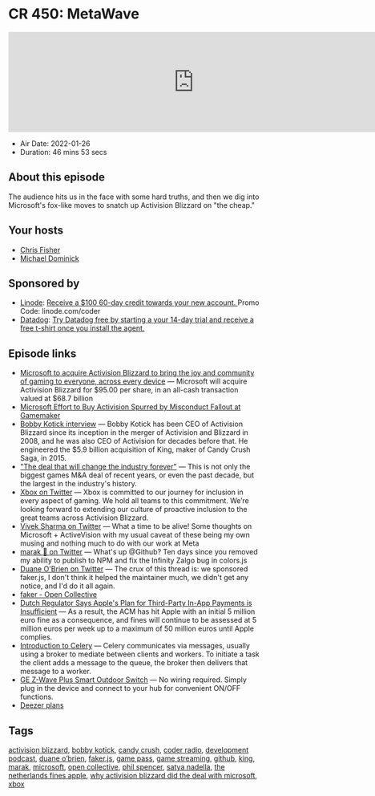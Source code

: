 # CR 450: MetaWave

<iframe src="https://player.fireside.fm/v2/MLf2ZzhC+k85gGg98?theme=dark" width="740" height="200" frameborder="0" scrolling="no"></iframe>

* Air Date: 2022-01-26
* Duration: 46 mins 53 secs

## About this episode

The audience hits us in the face with some hard truths, and then we dig into Microsoft's fox-like moves to snatch up Activision Blizzard on "the cheap."

## Your hosts
* [Chris Fisher](https://coder.show/hosts/chrislas)
* [Michael Dominick](https://coder.show/hosts/michael)

## Sponsored by

  * [Linode](https://linode.com/coder): [Receive a $100 60-day credit towards your new account. ](https://linode.com/coder) Promo Code: linode.com/coder
  * [Datadog](http://datadog.com/coderradio): [Try Datadog free by starting a your 14-day trial and receive a free t-shirt once you install the agent.](http://datadog.com/coderradio)



## Episode links

  * [Microsoft to acquire Activision Blizzard to bring the joy and community of gaming to everyone, across every device](https://news.microsoft.com/2022/01/18/microsoft-to-acquire-activision-blizzard-to-bring-the-joy-and-community-of-gaming-to-everyone-across-every-device/ "Microsoft to acquire Activision Blizzard to bring the joy and community of gaming to everyone, across every device") — Microsoft will acquire Activision Blizzard for $95.00 per share, in an all-cash transaction valued at $68.7 billion
  * [Microsoft Effort to Buy Activision Spurred by Misconduct Fallout at Gamemaker](https://www.bloomberg.com/news/articles/2022-01-19/microsoft-effort-to-buy-activision-spurred-by-misconduct-fallout-at-gamemaker "Microsoft Effort to Buy Activision Spurred by Misconduct Fallout at Gamemaker")
  * [Bobby Kotick interview](https://venturebeat.com/2022/01/18/bobby-kotick-interview-why-activision-blizzard-did-the-deal-with-microsoft/ "Bobby Kotick interview") — Bobby Kotick has been CEO of Activision Blizzard since its inception in the merger of Activision and Blizzard in 2008, and he was also CEO of Activision for decades before that. He engineered the $5.9 billion acquisition of King, maker of Candy Crush Saga, in 2015.
  * ["The deal that will change the industry forever"](https://www.gamesindustry.biz/articles/2022-01-19-the-deal-that-will-change-the-industry-forever-analysts-on-microsofts-activision-acquisition) — This is not only the biggest games M&A deal of recent years, or even the past decade, but the largest in the industry's history.
  * [Xbox on Twitter](https://twitter.com/xbox/status/1483431182029111297 "Xbox on Twitter") — Xbox is committed to our journey for inclusion in every aspect of gaming. We hold all teams to this commitment. We’re looking forward to extending our culture of proactive inclusion to the great teams across Activision Blizzard.
  * [Vivek Sharma on Twitter](https://twitter.com/pucknorris/status/1483515558947524610 "Vivek Sharma on Twitter") — What a time to be alive! Some thoughts on Microsoft + ActiveVision with my usual caveat of these being my own musing and nothing much to do with our work at Meta
  * [marak 🗿 on Twitter](https://twitter.com/marak/status/1484185867027685376 "marak 🗿 on Twitter") — What's up @Github? Ten days since you removed my ability to publish to NPM and fix the Infinity Zalgo bug in colors.js
  * [Duane O'Brien on Twitter](https://twitter.com/DuaneOBrien/status/1484602958717149185 "Duane O'Brien on Twitter") — The crux of this thread is: we sponsored faker.js, I don't think it helped the maintainer much, we didn't get any notice, and I'd do it all again.
  * [faker - Open Collective](https://opencollective.com/fakerjs "faker - Open Collective")
  * [Dutch Regulator Says Apple's Plan for Third-Party In-App Payments is Insufficient](https://www.macrumors.com/2022/01/24/dutch-third-party-iap-plan-insufficient/?scrolla=5eb6d68b7fedc32c19ef33b4 "Dutch Regulator Says Apple's Plan for Third-Party In-App Payments is Insufficient") — As a result, the ACM has hit Apple with an initial 5 million euro fine as a consequence, and fines will continue to be assessed at 5 million euros per week up to a maximum of 50 million euros until Apple complies.
  * [Introduction to Celery](https://docs.celeryproject.org/en/stable/getting-started/introduction.html "Introduction to Celery") — Celery communicates via messages, usually using a broker to mediate between clients and workers. To initiate a task the client adds a message to the queue, the broker then delivers that message to a worker.
  * [GE Z-Wave Plus Smart Outdoor Switch](https://www.amazon.com/gp/product/B06W9NWFM3/ref=ppx_yo_dt_b_search_asin_title?ie=UTF8&psc=1 "GE Z-Wave Plus Smart Outdoor Switch") — No wiring required. Simply plug in the device and connect to your hub for convenient ON/OFF functions. 
  * [Deezer plans](https://www.deezer.com/us/offers "Deezer plans")



## Tags

[activision blizzard](https://coder.show/tags/activision%20blizzard), [bobby kotick](https://coder.show/tags/bobby%20kotick), [candy crush](https://coder.show/tags/candy%20crush), [coder radio](https://coder.show/tags/coder%20radio), [development podcast](https://coder.show/tags/development%20podcast), [duane o’brien](https://coder.show/tags/duane%20o%E2%80%99brien), [faker.js](https://coder.show/tags/faker.js), [game pass](https://coder.show/tags/game%20pass), [game streaming](https://coder.show/tags/game%20streaming), [github](https://coder.show/tags/github), [king](https://coder.show/tags/king), [marak](https://coder.show/tags/marak), [microsoft](https://coder.show/tags/microsoft), [open collective](https://coder.show/tags/open%20collective), [phil spencer](https://coder.show/tags/phil%20spencer), [satya nadella](https://coder.show/tags/satya%20nadella), [the netherlands fines apple](https://coder.show/tags/the%20netherlands%20fines%20apple), [why activision blizzard did the deal with microsoft](https://coder.show/tags/why%20activision%20blizzard%20did%20the%20deal%20with%20microsoft), [xbox](https://coder.show/tags/xbox)